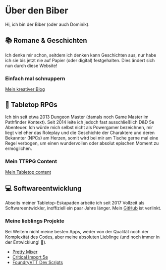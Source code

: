 # Über den Biber

Hi, ich bin der Biber (oder auch Dominik).

## :books: Romane & Geschichten

Ich denke mir schon, seitdem ich denken kann Geschichten aus, nur habe ich sie bis jetzt nie auf Papier (oder digital) festgehalten. Dies ändert sich nun durch diese Website!

### Einfach mal schnuppern

[Mein kreativer Blog](./author/index.md)

## :game_die: Tabletop RPGs

Ich bin seit etwa 2013 Dungeon Master (damals noch Game Master im Pathfinder Kontext). Seit 2014 leite ich jedoch fast ausschließlich D&D 5e Abenteuer. Ich würde mich selbst nicht als Powergamer bezeichnen, mir liegt viel eher das Roleplay und die Geschichte der Charaktere und deren Bekannter (NPCs) am Herzen, somit wird bei mir am Tische gerne mal eine Regel verbogen, um einen wundervollen oder absolut epischen Moment zu ermöglichen.

### Mein TTRPG Content

[Mein Tabletop content](./ttrpg/index.md)

## :computer: Softwareentwicklung

Abseits meiner Tabletop-Eskapaden arbeite ich seit 2017 Vollzeit als Softwareentwickler, inoffiziell ein paar Jahre länger. Mein [GitHub](https://github.com/PragmaticBeaver) ist verlinkt.

### Meine lieblings Projekte

Bei Weitem nicht meine besten Apps, weder von der Qualität noch der Komplexität des Codes, aber meine absoluten Lieblinge (und noch immer in der Entwicklung! :wrench:).

- [Pretty Mixer](https://github.com/PragmaticBeaver/pretty-mixer)
- [Critical Import 5e](https://foundryvtt.com/packages/critical-import-5e)
- [FoundryVTT Dev Scripts](https://github.com/PragmaticBeaver/foundryvtt-dev-scripts)

